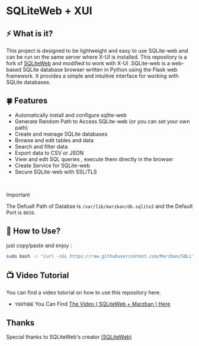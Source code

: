 # SQLiteWeb + XUI

## ⚡ What is it?

This project is designed to be lightweight and easy to use SQLite-web and can be run on the same server where X-UI is installed. This repository is a fork of [SQLiteWeb](https://github.com/coleifer/sqlite-web) and modified to work with X-UI .SQLite-web is a web-based SQLite database browser written in Python using the Flask web framework. It provides a simple and intuitive interface for working with SQLite databases.

## 🍀 Features

- Automatically install and configure sqlite-web
- Generate Random Path to Access SQLite-web (or you can set your own path)
- Create and manage SQLite databases
- Browse and edit tables and data
- Search and filter data
- Export data to CSV or JSON
- View and edit SQL queries , execute them directly in the browser
- Create Service for SQLite-web
- Secure SQLite-web with SSL/TLS

<br>

> [!IMPORTANT]
> The Defualt Path of Databse is `/var/lib/marzban/db.sqlite3` and the Default Port is `8010`.

## 👀 How to Use?

just copy/paste and enjoy :

```bash
sudo bash -c "curl -sSL https://raw.githubusercontent.com/Marzban/SQLiteWeb_Marzban/main/install.sh | bash"
```

## 📺 Video Tutorial

You can find a video tutorial on how to use this repository here.

- `YOUTUBE` You Can Find [The Video ( SQLiteWeb + Marzban ) Here](https://youtu.be/900-y56_y3w)

</details>

## Thanks

Special thanks to SQLiteWeb's creator [(SQLiteWeb)](https://github.com/coleifer/sqlite-web)
